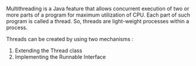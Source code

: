 Multithreading is a Java feature that allows concurrent execution of two or more parts of a program for maximum utilization of CPU.
Each part of such program is called a thread. So, threads are light-weight processes within a process.

Threads can be created by using two mechanisms :
1. Extending the Thread class
2. Implementing the Runnable Interface
